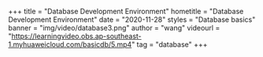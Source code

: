 +++
    title = "Database Development Environment"
    hometitle = "Database Development Environment"
    date = "2020-11-28"
    styles = "Database basics"
    banner = "img/video/database3.png"
    author = "wang"
    videourl = "https://learningvideo.obs.ap-southeast-1.myhuaweicloud.com/basicdb/5.mp4" 
    tag = "database"
+++